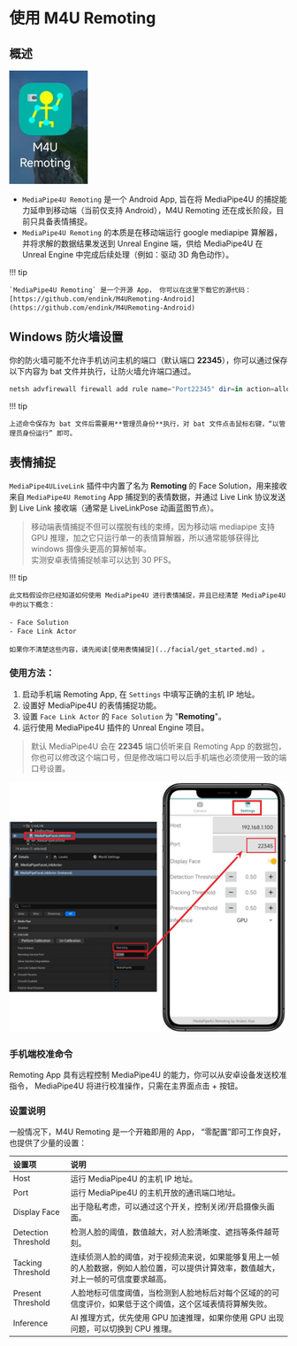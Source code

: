 
# 使用 M4U Remoting

## 概述

![M4U Remoting](./images/get_started/remoting_icon.jpg "M4U Remoting")

- `MediaPipe4U Remoting` 是一个 Android App, 旨在将 MediaPipe4U 的捕捉能力延申到移动端（当前仅支持 Android），M4U Remoting 还在成长阶段，目前只具备表情捕捉。       
- `MediaPipe4U Remoting` 的本质是在移动端运行 google mediapipe 算解器，并将求解的数据结果发送到 Unreal Engine 端，供给 MediaPipe4U 在 Unreal Engine 中完成后续处理（例如：驱动 3D 角色动作）。    

!!! tip

    `MediaPipe4U Remoting` 是一个开源 App， 你可以在这里下载它的源代码：       
    [https://github.com/endink/M4URemoting-Android](https://github.com/endink/M4URemoting-Android)


## Windows 防火墙设置

你的防火墙可能不允许手机访问主机的端口（默认端口 **22345**），你可以通过保存以下内容为 bat 文件并执行，让防火墙允许端口通过。

```powershell
netsh advfirewall firewall add rule name="Port22345" dir=in action=allow protocol=UDP localport=22345
```

!!! tip

    上述命令保存为 bat 文件后需要用**管理员身份**执行，对 bat 文件点击鼠标右键，“以管理员身份运行” 即可。


## 表情捕捉

`MediaPipe4ULiveLink` 插件中内置了名为 **Remoting** 的 Face Solution，用来接收来自 `MediaPipe4U Remoting` App 捕捉到的表情数据，并通过 Live Link 协议发送到 Live Link 接收端（通常是 LiveLinkPose 动画蓝图节点）。   

> 移动端表情捕捉不但可以摆脱有线的束缚，因为移动端 mediapipe 支持 GPU 推理，加之它只运行单一的表情算解器，所以通常能够获得比 windows 摄像头更高的算解帧率。   
> 实测安卓表情捕捉帧率可以达到 30 PFS。
 
!!! tip

    此文档假设你已经知道如何使用 MediaPipe4U 进行表情捕捉，并且已经清楚 MediaPipe4U 中的以下概念：

    - Face Solution
    - Face Link Actor 
      
    如果你不清楚这些内容，请先阅读[使用表情捕捉](../facial/get_started.md) 。


### 使用方法：

1. 启动手机端 Remoting App, 在 `Settings` 中填写正确的主机 IP 地址。
2. 设置好 MediaPipe4U 的表情捕捉功能。
3. 设置 `Face Link Actor` 的 `Face Solution` 为 "**Remoting**"。
4. 运行使用 MediaPipe4U 插件的 Unreal Engine 项目。

> 默认 MediaPipe4U 会在 **22345** 端口侦听来自 Remoting App 的数据包，你也可以修改这个端口号，但是修改端口号以后手机端也必须使用一致的端口号设置。

![M4U Remoting](./images/get_started/remoting_setup.jpg "M4U Remoting")


### 手机端校准命令

Remoting App 具有远程控制 MediaPipe4U 的能力，你可以从安卓设备发送校准指令， MediaPipe4U 将进行校准操作，只需在主界面点击 + 按钮。



### 设置说明

一般情况下，M4U Remoting 是一个开箱即用的 App， “零配置”即可工作良好，也提供了少量的设置：

|设置项| 说明 |
|:------|:-----|
|Host | 运行 MediaPipe4U 的主机 IP 地址。|
|Port | 运行 MediaPipe4U 的主机开放的通讯端口地址。|
|Display Face |出于隐私考虑，可以通过这个开关，控制关闭/开启摄像头画面。|
|Detection Threshold |检测人脸的阈值，数值越大，对人脸清晰度、遮挡等条件越苛刻。|
|Tacking Threshold |连续侦测人脸的阈值，对于视频流来说，如果能够复用上一帧的人脸数据，例如人脸位置，可以提供计算效率，数值越大，对上一帧的可信度要求越高。|
|Present Threshold |人脸地标可信度阈值，当检测到人脸地标后对每个区域的的可信度评价，如果低于这个阈值，这个区域表情将算解失败。|
|Inference | AI 推理方式，优先使用 GPU 加速推理，如果你使用 GPU 出现问题，可以切换到 CPU 推理。|



